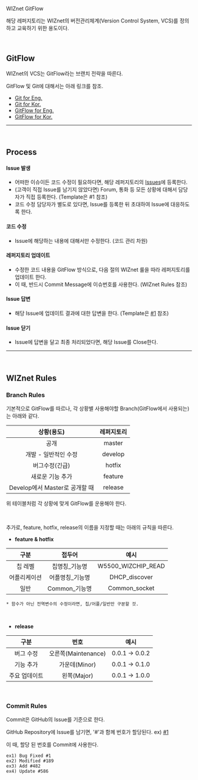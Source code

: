  WIZnet GitFlow

해당 레퍼지토리는 WIZnet의 버전관리체계(Version Control System, VCS)를 정의하고 교육하기 위한 용도이다.

<br>

## GitFlow
WIZnet의 VCS는 GitFlow라는 브랜치 전략을 따른다.

GitFlow 및 Git에 대해서는 아래 링크를 참조.

 - [Git for Eng.](https://git-scm.com/documentation)
 - [Git for Kor.](https://opentutorials.org/course/2708)
 - [GitFlow for Eng.](https://danielkummer.github.io/git-flow-cheatsheet/)
 - [GitFlow for Kor.](https://gist.github.com/ihoneymon/a28138ee5309c73e94f9)

---
<br>

## Process
#### Issue 발생
 - 어떠한 이슈이든 코드 수정이 필요하다면, 해당 레퍼지토리의 [Issues](https://github.com/Wiznet/WIZ_GitFlow/issues)에 등록한다.
 - (고객이 직접 Issue를 남기지 않았다면) Forum, 통화 등 모든 상황에 대해서 담당자가 직접 등록한다. (Template은 #1 참조)
 - 코드 수정 담당자가 별도로 있다면, Issue를 등록한 뒤 초대하여 Issue에 대응하도록 한다.
#### 코드 수정
 - Issue에 해당하는 내용에 대해서만 수정한다. (코드 관리 차원)
#### 레퍼지토리 업데이트
 - 수정한 코드 내용을 GitFlow 방식으로, 다음 절의 WIZnet 룰을 따라 레퍼지토리를 업데이트 한다.
 - 이 때, 반드시 Commit Message에 이슈번호를 사용한다. (WIZnet Rules 참조)
#### Issue 답변
 - 해당 Issue에 업데이트 결과에 대한 답변을 한다. (Template은 [#1](https://github.com/Wiznet/WIZ_GitFlow/issues/1) 참조)
#### Issue 닫기
 - Issue에 답변을 달고 최종 처리되었다면, 해당 Issue를 Close한다.

---
<br>

## WIZnet Rules

### Branch Rules
기본적으로 GitFlow를 따르나,
각 상황별 사용해야할 Branch(GitFlow에서 사용되는)는 아래와 같다.

|상황(용도)|레퍼지토리|
|:--:|:--:|
|공개|master|
|개발 - 일반적인 수정|develop|
|버그수정(긴급)|hotfix|
|새로운 기능 추가|feature|
|Develop에서 Master로 공개할 때|release|

위 테이블처럼 각 상황에 맞게 GitFlow를 운용해야 한다.

<br>

추가로, feature, hotfix, release의 이름을 지정할 때는 아래의 규칙을 따른다.<br>

 - **feature & hotfix**
 
|구분|접두어|예시|
|:--:|:--:|:--:|
|칩 레벨|칩명칭_기능명|W5500_WIZCHIP_READ|
|어플리케이션|어플명칭_기능명|DHCP_discover|
|일반|Common_기능명|Common_socket|
 
    * 함수가 아닌 전역변수의 수정이라면, 칩/어플/일반만 구분할 것.
 <br>
 
 - **release**
 
|구분|번호|예시|
|:--:|:--:|:--:|
|버그 수정|오른쪽(Maintenance)|0.0.1 -> 0.0.2|
|기능 추가|가운데(Minor)|0.0.1 -> 0.1.0|
|주요 업데이트|왼쪽(Major)|0.0.1 -> 1.0.0|
     
<br>

### Commit Rules 
Commit은 GitHub의 Issue를 기준으로 한다.

GitHub Repository에 Issue를 남기면, '#'과 함께 번호가 할당된다. ex) [#1](https://github.com/Wiznet/WIZ_GitFlow/issues/1)

이 때, 할당 된 번호를 Commit에 사용한다.

    ex1) Bug Fixed #1
    ex2) Modified #189
    ex3) Add #482
    ex4) Update #586
